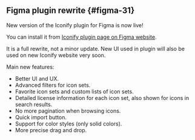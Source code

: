 ## Figma plugin rewrite {#figma-31}

New version of the Iconify plugin for Figma is now live!

You can install it from [Iconify plugin page on Figma website](https://www.figma.com/community/plugin/735098390272716381/Iconify).

It is a full rewrite, not a minor update. New UI used in plugin will also be used on new Iconify website very soon.

Main new features:
- Better UI and UX.
- Advanced filters for icon sets.
- Favorite icon sets and custom lists of icon sets.
- Detailed license information for each icon set, also shown for icons in search results.
- No more pagination when browsing icons.
- Quick import button.
- Support for color styles (only solid colors).
- More precise drag and drop.
